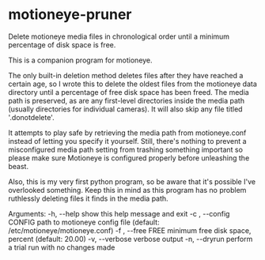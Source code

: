 # motioneye-pruner
Delete motioneye media files in chronological order until a minimum percentage of disk space is free.

This is a companion program for motioneye.

The only built-in deletion method deletes files after they have reached a certain age, so I wrote this to delete the oldest files from the motioneye data directory until a percentage of free disk space has been freed.  The media path is preserved, as are any first-level directories inside the media path (usually directories for individual cameras).  It will also skip any file titled '.donotdelete'.

It attempts to play safe by retrieving the media path from motioneye.conf instead of letting you specify it yourself.  Still, there's nothing to prevent a misconfigured media path setting from trashing something important so please make sure Motioneye is configured properly before unleashing the beast.

Also, this is my very first python program, so be aware that it's possible I've overlooked something.  Keep this in mind as this program has no problem ruthlessly deleting files it finds in the media path.

Arguments:
  -h, --help            show this help message and exit
  -c , --config CONFIG  path to motioneye config file (default: /etc/motioneye/motioneye.conf)
  -f , --free FREE      minimum free disk space, percent (default: 20.00)
  -v, --verbose         verbose output
  -n, --dryrun          perform a trial run with no changes made
